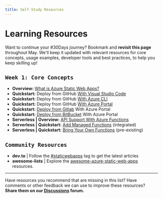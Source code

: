 ```yaml
---
title: Self-Study Resources
---
```


# Learning Resources
Want to continue your #30Days journey? Bookmark and **revisit this page** throughout May. We'll keep it updated with relevant resources for core concepts, usage examples, developer tools and best practices, to help you keep skilling up!

## `Week 1: Core Concepts`

 * **Overview:** [What is Azure Static Web Apps?](https://docs.microsoft.com/en-us/azure/static-web-apps/overview)
 * **Quickstart:** Deploy from GitHub [With Visual Studio Code](https://docs.microsoft.com/en-us/azure/static-web-apps/getting-started?tabs=vanilla-javascript)
 * **Quickstart:** Deploy from GitHub [With Azure CLI](https://docs.microsoft.com/en-us/azure/static-web-apps/get-started-cli)
 * **Quickstart:** Deploy from GitHub [With Azure Portal](https://docs.microsoft.com/en-us/azure/static-web-apps/get-started-portal?tabs=vanilla-javascript&pivots=github)
 * **Quickstart:** [Deploy from Gitlab](https://docs.microsoft.com/en-us/azure/static-web-apps/gitlab?tabs=vanilla-javascript) With Azure Portal
 * **Quickstart:** [Deploy from BitBucket](https://docs.microsoft.com/en-us/azure/static-web-apps/bitbucket?tabs=vanilla-javascript) With Azure Portal
 * **Serverless | Overview:** [API Support With Azure Functions](https://docs.microsoft.com/en-us/azure/static-web-apps/apis)
 * **Serverless | Quickstart:** [Add Managed Functions](https://docs.microsoft.com/en-us/azure/static-web-apps/add-api?tabs=vanilla-javascript) (integrated)
 * **Serverless | Quickstart:** [Bring Your Own Functions](https://docs.microsoft.com/en-us/azure/static-web-apps/functions-bring-your-own) (pre-existing)


## `Community Resources`
 * **dev.to** | Follow the [#staticwebapps](https://dev.to/t/staticwebapps) tag to get the latest articles
 * **awesome-lists** | Explore the [awesome-azure-static-web-apps](https://github.com/staticwebdev/awesome-azure-static-web-apps) resources.
 
---

Have resources you recommend that are missing in this list? Have comments or other feedback we can use to improve these resources? **Share them on our [Discussions](https://github.com/orgs/staticwebdev/discussions) forum.**
